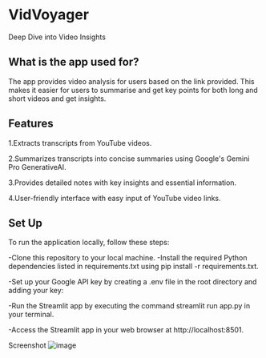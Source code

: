 # VidVoyager
 Deep Dive into Video Insights

 ## What is the app used for?
 The app provides video analysis for users based on the link provided. This makes it easier for users to summarise and get key points for both long and short videos and get 
 insights.

 ## Features
 1.Extracts transcripts from YouTube videos.
 
 2.Summarizes transcripts into concise summaries using Google's Gemini Pro GenerativeAI.
 
 3.Provides detailed notes with key insights and essential information.
 
 4.User-friendly interface with easy input of YouTube video links.

 ## Set Up
 To run the application locally, follow these steps:
 
 -Clone this repository to your local machine.
 -Install the required Python dependencies listed in requirements.txt using pip install -r requirements.txt.
 
 -Set up your Google API key by creating a .env file in the root directory and adding your key:
 
 -Run the Streamlit app by executing the command streamlit run app.py in your terminal.
 
 -Access the Streamlit app in your web browser at http://localhost:8501.

 Screenshot
 ![image](https://github.com/shreyadilip/VidVoyager/assets/145783082/0e57678f-9c51-48df-9958-37a96fa68a6d)

